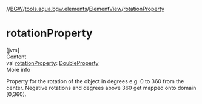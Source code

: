 //[BGW](../../../index.md)/[tools.aqua.bgw.elements](../index.md)/[ElementView](index.md)/[rotationProperty](rotation-property.md)



# rotationProperty  
[jvm]  
Content  
val [rotationProperty](rotation-property.md): [DoubleProperty](../../tools.aqua.bgw.observable/-double-property/index.md)  
More info  


Property for the rotation of the object in degrees e.g. 0 to 360 from the center. Negative rotations and degrees above 360 get mapped onto domain [0,360).

  



